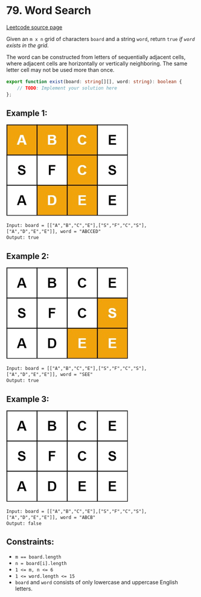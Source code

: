 # 79. Word Search

[Leetcode source page](https://leetcode.com/problems/word-search/description/)

Given an `m x n` grid of characters `board` and a string `word`, return `true` *if `word` exists in the grid.*

The word can be constructed from letters of sequentially adjacent cells, where adjacent cells are horizontally or vertically neighboring. The same letter cell may not be used more than once.

```typescript
export function exist(board: string[][], word: string): boolean {
    // TODO: Implement your solution here
};
```

## Example 1:

![example-1](files/example-1.jpg)

```
Input: board = [["A","B","C","E"],["S","F","C","S"],["A","D","E","E"]], word = "ABCCED"
Output: true
```

## Example 2:

![example-2](files/example-2.jpg)

```
Input: board = [["A","B","C","E"],["S","F","C","S"],["A","D","E","E"]], word = "SEE"
Output: true
```

## Example 3:

![example-3](files/example-3.jpg)

```
Input: board = [["A","B","C","E"],["S","F","C","S"],["A","D","E","E"]], word = "ABCB"
Output: false
```

## Constraints:

- `m == board.length`
- `n = board[i].length`
- `1 <= m, n <= 6`
- `1 <= word.length <= 15`
- `board` and `word` consists of only lowercase and uppercase English letters.